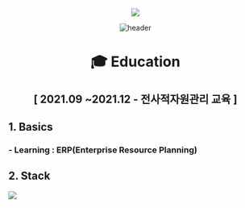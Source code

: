 <div align=center> <a href="mailto:audwls9515@gmail.com"><img src="https://img.shields.io/badge/audwls9515@gmail.com-EA4335?style=for-the-badge&logo=Gmail&logoColor=white"></a>
  
![header](https://capsule-render.vercel.app/api?type=waving&color=A3DCBE&height=250&section=header&text=Myeongjin%20Seo&fontSize=90&animation=fadeIn&fontAlignY=38&desc=%20&descAlignY=62&descAlign=62) </div>
  
<div align=center><h1> 🎓 Education </h1></div>

<div align=center> <h2>[ 2021.09 ~2021.12 - 전사적자원관리 교육 ]<b/></div>

## 1. Basics
### - Learning : ERP(Enterprise Resource Planning)

## 2. Stack
<img src="https://img.shields.io/badge/ERP-FF9A00?style=for-the-badge&logo=ERP&logoColor=white">

